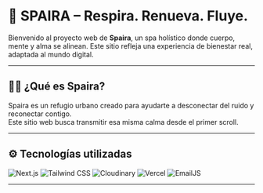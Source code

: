 # 🌿 SPAIRA – Respira. Renueva. Fluye.

Bienvenido al proyecto web de **Spaira**, un spa holístico donde cuerpo, mente y alma se alinean. Este sitio refleja una experiencia de bienestar real, adaptada al mundo digital.

---

## 🧘‍♀️ ¿Qué es Spaira?

Spaira es un refugio urbano creado para ayudarte a desconectar del ruido y reconectar contigo.  
Este sitio web busca transmitir esa misma calma desde el primer scroll.

---

## ⚙️ Tecnologías utilizadas

![Next.js](https://img.shields.io/badge/Next.js-000?logo=nextdotjs&logoColor=white&style=flat-square)
![Tailwind CSS](https://img.shields.io/badge/Tailwind_CSS-38B2AC?logo=tailwindcss&logoColor=white&style=flat-square)
![Cloudinary](https://img.shields.io/badge/Cloudinary-3448C5?logo=cloudinary&logoColor=white&style=flat-square)
![Vercel](https://img.shields.io/badge/Vercel-000?logo=vercel&logoColor=white&style=flat-square)
![EmailJS](https://img.shields.io/badge/EmailJS-49A2F8?logo=gmail&logoColor=white&style=flat-square)

---